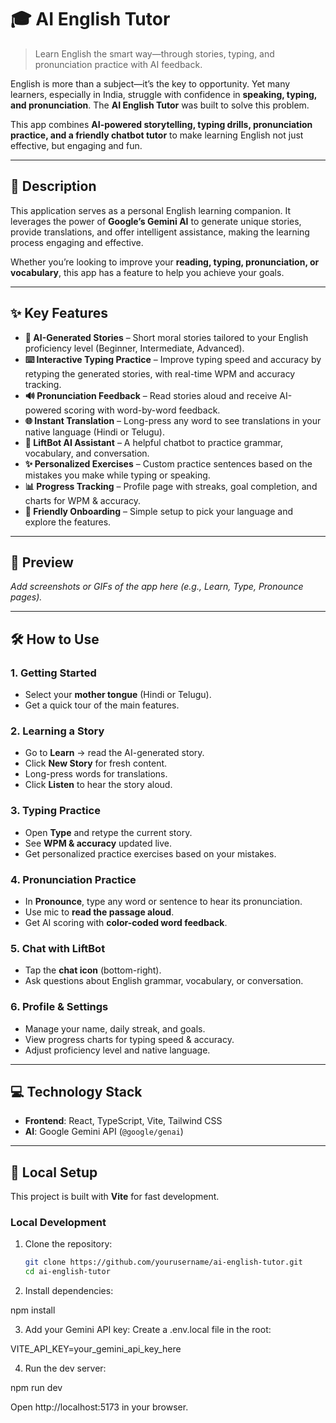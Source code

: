 # 🎓 AI English Tutor  

> Learn English the smart way—through stories, typing, and pronunciation practice with AI feedback.  

English is more than a subject—it’s the key to opportunity. Yet many learners, especially in India, struggle with confidence in **speaking, typing, and pronunciation**. The **AI English Tutor** was built to solve this problem.  

This app combines **AI-powered storytelling, typing drills, pronunciation practice, and a friendly chatbot tutor** to make learning English not just effective, but engaging and fun.  

---

## 🚀 Description  

This application serves as a personal English learning companion. It leverages the power of **Google’s Gemini AI** to generate unique stories, provide translations, and offer intelligent assistance, making the learning process engaging and effective.  

Whether you’re looking to improve your **reading, typing, pronunciation, or vocabulary**, this app has a feature to help you achieve your goals.  

---

## ✨ Key Features  

- **📖 AI-Generated Stories** – Short moral stories tailored to your English proficiency level (Beginner, Intermediate, Advanced).  
- **⌨️ Interactive Typing Practice** – Improve typing speed and accuracy by retyping the generated stories, with real-time WPM and accuracy tracking.  
- **🔊 Pronunciation Feedback** – Read stories aloud and receive AI-powered scoring with word-by-word feedback.  
- **🌐 Instant Translation** – Long-press any word to see translations in your native language (Hindi or Telugu).  
- **🤖 LiftBot AI Assistant** – A helpful chatbot to practice grammar, vocabulary, and conversation.  
- **✨ Personalized Exercises** – Custom practice sentences based on the mistakes you make while typing or speaking.  
- **📊 Progress Tracking** – Profile page with streaks, goal completion, and charts for WPM & accuracy.  
- **👋 Friendly Onboarding** – Simple setup to pick your language and explore the features.  

---

## 📸 Preview  

_Add screenshots or GIFs of the app here (e.g., Learn, Type, Pronounce pages)._  

---

## 🛠️ How to Use  

### 1. Getting Started  
- Select your **mother tongue** (Hindi or Telugu).  
- Get a quick tour of the main features.  

### 2. Learning a Story  
- Go to **Learn** → read the AI-generated story.  
- Click **New Story** for fresh content.  
- Long-press words for translations.  
- Click **Listen** to hear the story aloud.  

### 3. Typing Practice  
- Open **Type** and retype the current story.  
- See **WPM & accuracy** updated live.  
- Get personalized practice exercises based on your mistakes.  

### 4. Pronunciation Practice  
- In **Pronounce**, type any word or sentence to hear its pronunciation.  
- Use mic to **read the passage aloud**.  
- Get AI scoring with **color-coded word feedback**.  

### 5. Chat with LiftBot  
- Tap the **chat icon** (bottom-right).  
- Ask questions about English grammar, vocabulary, or conversation.  

### 6. Profile & Settings  
- Manage your name, daily streak, and goals.  
- View progress charts for typing speed & accuracy.  
- Adjust proficiency level and native language.  

---

## 💻 Technology Stack  

- **Frontend**: React, TypeScript, Vite, Tailwind CSS  
- **AI**: Google Gemini API (`@google/genai`)  

---

## 🔧 Local Setup  

This project is built with **Vite** for fast development.  

### Local Development  

1. Clone the repository:  
   ```bash
   git clone https://github.com/yourusername/ai-english-tutor.git
   cd ai-english-tutor
2. Install dependencies:

npm install

3. Add your Gemini API key:
Create a .env.local file in the root:

VITE_API_KEY=your_gemini_api_key_here

4. Run the dev server:

npm run dev


Open http://localhost:5173
 in your browser.

 
